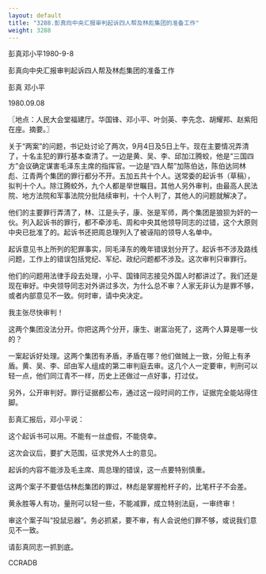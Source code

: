 ```yaml
---
layout: default
title: "3288.彭真向中央汇报审判起诉四人帮及林彪集团的准备工作"
weight: 3288
---
```


彭真邓小平1980-9-8

彭真向中央汇报审判起诉四人帮及林彪集团的准备工作

彭真 邓小平

1980.09.08

〖地点：人民大会堂福建厅。华国锋、邓小平、叶剑英、李先念、胡耀邦、赵紫阳在座。摘要。〗

关于“两案”的问题，书记处讨论了两次，9月4日及5日上午。现在主要情况弄清了，十名主犯的罪行基本查清了。一边是黄、吴、李、邱加江腾蛟，他是“三国四方”会议确定谋害毛泽东主席的指挥官。一边是“四人帮”加陈伯达，陈伯达同林彪、江青两个集团的罪行都分不开。五加五共十个人。送常委的起诉书（草稿），拟判十个人。除江腾蛟外，九个人都是举世瞩目。其他人另外审判，由最高人民法院、地方法院和军事法院分批陆续审判，十个人判了，其他人的问题就解决了。

他们的主要罪行弄清了，林、江是头子，康、张是军师，两个集团是狼狈为奸的一伙。列入起诉书的罪行，都不牵涉毛、周和中央其他领导同志的过错，这个大原则中央已批准了的。起诉书还把周总理列入了被诬陷的领导人名单中。

起诉意见书上所列的犯罪事实，同毛泽东的晚年错误划分开了。起诉书不涉及路线问题，工作上的错误包括党纪、军纪、政纪问题都不涉及。这次审判只审罪行。

他们的问题用法律手段去处理，小平、国锋同志接见外国人时都讲过了。我们还是现在审好。中央领导同志对外讲过多次，为什么总不审？人家无非认为是罪不够，或者内部意见不一致。何时审，请中央决定。

我主张尽快审判！

这两个集团没法分开。你把这两个分开，康生、谢富治死了，这两个人算是哪一伙的？

一案起诉好处理。这两个集团有矛盾，矛盾在哪？他们做贼上一致，分赃上有矛盾。黄、吴、李、邱由军人组成的第二审判庭去审。这几个人一定要审，判刑可以轻一点，他们同江青不一样，历史上还做过一点好事，打过仗。

另外，公开审判好。罪行证据都公布，通过这一段时间的工作，证据完全能站得住脚。

彭真汇报后，邓小平说：

这个起诉书可以用。不能有一丝虚假，不能侥幸。

这次会议后，要扩大范围，征求党外人士的意见。

起诉的内容不能涉及毛主席、周总理的错误，这一点要特别慎重。

这两个案子不要低估林彪集团的罪过，林彪是掌握枪杆子的，比笔杆子不会差。

黄永胜等人有功，量刑可以轻一些，不能减罪，成立特别法庭，一审终审！

审这个案子叫“投鼠忌器”。务必抓紧，要不审，有人会说他们罪不够，或说我们意见不一致。

请彭真同志一抓到底。

CCRADB

